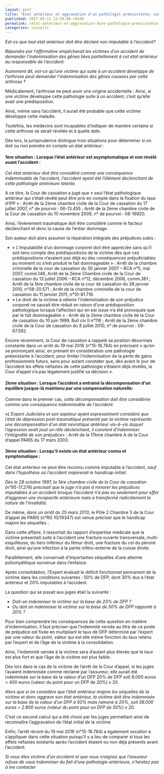 ```yaml
---
layout: post
title: "État antérieur et aggravation d'un pathologit préexistante: conséquences en matière d'indemnisation des victimes d'accident"
published: 2017-09-11 12:56:00 +0100
permalink: /etat-anterieur-et-aggravation-dune-pathologie-preexistante-consequences-en-matiere-dindemnisation-des-victimes-daccident/
categories: conseils
---
```


*Est-ce que tout état antérieur doit être déclaré non imputable à l’accident?*

*Répondre par l’affirmative empêcherait les victimes d’un accident de demander l’indemnisation des gênes liées partiellement à cet état antérieur au responsable de l’accident.*

*Autrement dit, est-ce qu’une victime qui suite à un accident développe de l’arthrose peut demander l’indemnisation des gênes causées par cette arthrose ?*

Médicalement, l’arthrose ne peut avoir une origine accidentelle : Ainsi, si une victime développe cette pathologie suite à un accident, c’est qu’elle avait une prédisposition.

Ainsi, même sans l’accident, il aurait été probable que cette victime développe cette maladie.

Toutefois, les médecins sont incapables d’indiquer de manière certaine si cette arthrose se serait révélée et à quelle date.

Dès lors, la jurisprudence distingue trois situations pour déterminer si on doit ou non prendre en compte un état antérieur :

#### 1ère situation : Lorsque l’état antérieur est asymptomatique et non révélé avant l’accident :
*Cet état antérieur doit être considéré comme une conséquence indemnisable de l’accident, l’accident ayant été l’élément déclenchant de cette pathologie antérieure latente.*

A ce titre, la Cour de cassation a jugé que « seul l’état pathologique antérieur qui s’était révélé peut être pris en compte dans la fixation du taux d’IPP » : Arrêt de la 2ème chambre civile de la Cour de cassation du 17 juillet 2007, n° de pourvoi : 06-13.455 ; Arrêt de la 2ème chambre civile de la Cour de cassation du 10 novembre 2009, n° de pourvoi : 08-16920.

Ainsi, l’évènement traumatique doit être considéré comme le facteur déclenchant et donc la cause de l’entier dommage.

Son auteur doit alors assumer la réparation intégrale des préjudices subis :

- « L’imputabilité d’un dommage corporel doit être appréciée sans qu’il soit tenu compte des prédispositions de la victime dès que ces prédispositions n’avaient pas déjà eu des conséquences préjudiciables au moment où s’est produit le fait dommageable » : Arrêt de la chambre criminelle de la cour de cassation du 30 janvier 2007 – RCA n°5, mai 2007, comm.148, Arrêt de la 2ème Chambre civile de la Cour de cassation du 13 juillet 2006 – RCA n°12, décembre 2006, comm.361 ; Arrêt de la 1ère chambre civile de la cour de cassation du 28 janvier 2010, n°08-20.571 ; Arrêt de la chambre criminelle de la cour de cassation du 11 janvier 2011, n°10-81.716.
- « Le droit de la victime à obtenir l’indemnisation de son préjudice corporel ne saurait être réduit en raison d’une prédisposition pathologique lorsque l’affection qui en est issue n’a été provoquée que par le fait dommageable » : Arrêt de la 2ème chambre civile de la Cour de cassation du 10 juin 1999, Bull civ II n°116 ; Arrêt de la 2ème chambre civile de la Cour de cassation du 8 juillet 2010, n° de pourvoi : 09-67.592.

Encore récemment, la Cour de cassation a rappelé sa position désormais constante dans un arrêt du 19 mai 2016 (n°15-18.784) en précisant « qu’en se prononçant ainsi, en prenant en considération une pathologie préexistante à l’accident, pour limiter l’indemnisation de la perte de gains professionnels futurs, sans pour autant constater que, dès avant le jour de l’accident les effets néfastes de cette pathologie s’étaient déjà révélés, la Cour d’appel n’a pas légalement justifié sa décision ».
 

#### 2ème situation : Lorsque l’accident a entrainé la décompensation d’un équilibre jusque-là maintenu par une compensation naturelle:
Comme dans le premier cas, *cette décompensation doit être considérée comme une conséquence indemnisable de l’accident*:

«_L’Expert Judiciaire et son sapiteur ayant expressément considéré que l’état de dépression post-traumatique présenté par la victime représente une décompensation d’un état névrotique antérieur vis-à-vis duquel l’agression avait joué un rôle déclenchant, il convient d’indemniser l’intégralité de son préjudice_» : Arrêt de la 17ème chambre A de la Cour d’appel PARIS du 17 mars 2003.

 
#### 3ème situation : Lorsqu’il existe un état antérieur connu et symptomatique :
Cet état antérieur ne peut être reconnu comme imputable à l’accident, *sauf dans l’hypothèse où l’accident majorerait le handicap initial*:

*Dès le 28 octobre 1997, la 1ère chambre civile de la Cour de cassation (n°95-17.274) précisait que le juge n’a pas à minorer les préjudices imputables à un accident lorsque l’accident n’a pas eu seulement pour effet d’aggraver une incapacité antérieure mais a transformé radicalement la nature de l’invalidité.*

De même, *dans un arrêt du 25 mars 2013*, le Pôle 2 Chambre 3 de la Cour d’appel de PARIS (n°RG 10/19347) est venue préciser que le handicap majore les séquelles :

Dans cette affaire, il ressortait du rapport d’expertise médicale que la victime présentait suite à l’accident une fracture ouverte transversale, multi-esquilleuse, du tiers inférieur du fémur droit, une fracture du col du péroné droit, ainsi qu’une infection à la partie inféro-externe de la cuisse droite.

Parallèlement, elle conservait d’importantes séquelles d’une atteinte poliomyélitique survenue dans l’enfance.

Après consolidation, l’Expert évaluait le déficit fonctionnel permanent de la victime dans les conditions suivantes : 50% de DFP, dont 30% dus à l’état antérieur et 20% imputables à l’accident.

La question qui se posait aux juges était la suivante :

- *Doit-on indemniser la victime sur la base de 20% de DFP ?*
- *Ou doit on indemniser la victime sur la base de 50% de DFP rapporté à 20% ?*

Pour bien comprendre les conséquences de cette question en matière d’indemnisation, il faut préciser que l’indemnité versée au titre de ce poste de préjudice est fixée en multipliant le taux de DFP déterminé par l’expert par une valeur du point, valeur qui est elle même fonction du taux retenu par l’expert et de l’âge de la victime à la consolidation.

Ainsi, l’indemnité versée à la victime sera d’autant plus élevée que le taux est plus fort et que l’âge de la victime est plus faible.

Dès lors dans le cas de la victime de l’arrêt de la Cour d’appel, si les juges l’avaient indemnisée comme réclamé par l’assureur, elle aurait été indemnisée sur la base de la valeur d’un DFP 20% de DFP soit 8.000 euros = 400 euros (valeur du point pour un DFP de 20%) x 20.

*Alors que si on considère que l’état antérieur majore les séquelles de la victime et donc aggrave son état antérieur, la victime doit être indemnisée sur la base de la valeur d’un DFP à 50% mais ramené à 20%, soit 56.000 euros = 2.800 euros (valeur du point pour un DFP de 50%) x 20.*

C’est ce second calcul qui a été choisi par les juges permettant ainsi de reconnaître l’aggravation de l’état initial de la victime

Enfin, l’arrêt récent du 19 mai 2016 (n°15-18.784) a également vocation à s’appliquer dans cette situation puisqu’il y a lieu de comparer si tous les effets néfastes existants après l’accident étaient ou non déjà présents avant l’accident.

*Si vous êtes victime d’un accident et que vous craignez que l’assureur refuse de vous indemniser du fait d’une pathologie antérieure, n’hésitez pas à me contacter*


